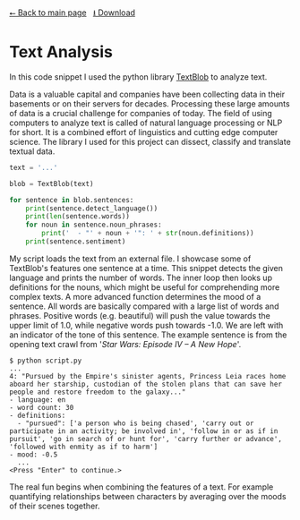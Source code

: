[⭠ Back to main page](https://github.com/JonasKoenig/CodeOnMyMind) &nbsp;
[⭳ Download](https://minhaskamal.github.io/DownGit/#/home?url=https:%2F%2Fgithub.com%2FJonasKoenig%2FCodeOnMyMind%2Ftree%2Fmaster%2Fprojects%2Ftext-analysis)

# Text Analysis

In this code snippet I used the python library [TextBlob](https://textblob.readthedocs.io) to analyze text.

Data is a valuable capital and companies have been collecting data in their basements or on their servers for decades. Processing these large amounts of data is a crucial challenge for companies of today. The field of using computers to analyze text is called of natural language processing or NLP for short. It is a combined effort of linguistics and cutting edge computer science. The library I used for this project can dissect, classify and translate textual data.


```python
text = '...'

blob = TextBlob(text)

for sentence in blob.sentences:
    print(sentence.detect_language())
    print(len(sentence.words))
    for noun in sentence.noun_phrases:
        print('  - "' + noun + '": ' + str(noun.definitions))
    print(sentence.sentiment)
```

My script loads the text from an external file. I showcase some of TextBlob's features one sentence at a time. This snippet detects the given language and prints the number of words. The inner loop then looks up definitions for the nouns, which might be useful for comprehending more complex texts. A more advanced function determines the mood of a sentence. All words are basically compared with a large list of words and phrases. Positive words (e.g. beautiful) will push the value towards the upper limit of 1.0, while negative words push towards -1.0. We are left with an indicator of the tone of this sentence. The example sentence is from the opening text crawl from '_Star Wars: Episode IV – A New Hope_'.

```
$ python script.py
...
4: "Pursued by the Empire's sinister agents, Princess Leia races home aboard her starship, custodian of the stolen plans that can save her people and restore freedom to the galaxy..."
- language: en
- word count: 30
- definitions:
  - "pursued": ['a person who is being chased', 'carry out or participate in an activity; be involved in', 'follow in or as if in pursuit', 'go in search of or hunt for', 'carry further or advance', 'followed with enmity as if to harm']
- mood: -0.5
  ...
<Press "Enter" to continue.>
```

The real fun begins when combining the features of a text. For example quantifying relationships between characters by averaging over the moods of their scenes together.

